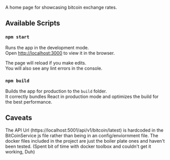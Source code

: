 A home page for showcasing bitcoin exchange rates. 

## Available Scripts

### `npm start`

Runs the app in the development mode.<br />
Open [http://localhost:3000](http://localhost:3000) to view it in the browser.

The page will reload if you make edits.<br />
You will also see any lint errors in the console.

### `npm build`

Builds the app for production to the `build` folder.<br />
It correctly bundles React in production mode and optimizes the build for the best performance.

## Caveats

The API Url (https://localhost:5001/api/v1/bitcoin/latest) is hardcoded in the BitCoinService js file rather than being in an config/enviornment file. 
The docker files included in the project are just the boiler plate ones and haven't been tested. (Spent bit of time with docker toolbox and couldn't get it working, Duh)
